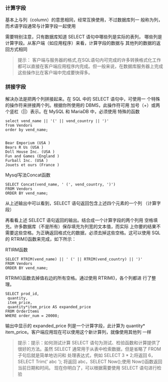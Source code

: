 ### 计算字段
基本上与列（column）的意思相同，经常互换使用，不过数据库列一
般称为列，而术语字段通常与计算字段一起使用

需要特别注意，只有数据库知道 SELECT 语句中哪些列是实际的表列，
哪些列是计算字段。从客户端（如应用程序）来看，计算字段的数据与
其他列的数据的返回方式相同

>提示： 客户端与服务器的格式,在SQL语句内可完成的许多转换格式化工作都可以直接在客户端应用程序内完成。但一般来说，在数据库服务器上完成这些操作比在客户端中完成要快得多。

### 拼接字段

解决办法是把两个列拼接起来。在 SQL 中的 SELECT 语句中，可使用一
个特殊的操作符来拼接两个列。根据你所使用的 DBMS，此操作符可用
加号（+）或两个竖杠（||）表示。在 MySQL 和 MariaDB 中，必须使用
特殊的函数

```
select vend_name || '(' || vend_country || ')'
from Vendors
order by vend_name;


Bear Emporium (USA )
Bears R Us (USA )
Doll House Inc. (USA )
Fun and Games (England )
Furball Inc. (USA )
Jouets et ours (France )

```

Mysql写法Concat函数

```
SELECT Concat(vend_name, ' (', vend_country, ')')
FROM Vendors
ORDER BY vend_name; 

```

从上述输出中可以看到，SELECT 语句返回包含上述四个元素的一个列
（计算字段）

再看看上述 SELECT 语句返回的输出。结合成一个计算字段的两个列用
空格填充。许多数据库（不是所有）保存填充为列宽的文本值，而实际
上你要的结果不需要这些空格。为正确返回格式化的数据，必须去掉这些空格。这可以使用 SQL 的 RTRIM()函数来完成，如下所示：

RTIRM函数
```
SELECT RTRIM(vend_name) || ' (' || RTRIM(vend_country) || ')'
FROM Vendors
ORDER BY vend_name;

```
RTRIM()函数去掉值右边的所有空格。通过使用 RTRIM()，各个列都进
行了整理。

```
SELECT prod_id,
 quantity,
 item_price,
 quantity*item_price AS expanded_price
FROM OrderItems
WHERE order_num = 20008; 

```

输出中显示的 expanded_price 列是一个计算字段，此计算为 quantity*
item_price。客户端应用现在可以使用这个新计算列，就像使用其他列
一样

>提示：提示：如何测试计算
SELECT 语句为测试、检验函数和计算提供了很好的方法。虽然 SELECT
通常用于从表中检索数据，但是省略了 FROM 子句后就是简单地访问和
处理表达式，例如 SELECT 3 * 2;将返回 6，SELECT Trim(' abc ');
将返回 abc，SELECT Now();使用 Now()函数返回当前日期和时间。
现在你明白了，可以根据需要使用 SELECT 语句进行检验









